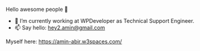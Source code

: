 Hello awesome people 👋


- 🔭 I’m currently working at WPDeveloper as Technical Support Engineer.
- 📫 Say hello: hey2.amin@gmail.com

Myself here: https://amin-abir.w3spaces.com/
